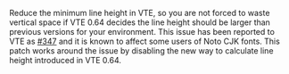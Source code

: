 Reduce the minimum line height in VTE, so you are not forced to waste vertical
space if VTE 0.64 decides the line height should be larger than previous
versions for your environment. This issue has been reported to VTE as
[#347](https://gitlab.gnome.org/GNOME/vte/-/issues/347) and it is known to
affect some users of Noto CJK fonts. This patch works around the issue by
disabling the new way to calculate line height introduced in VTE 0.64.
